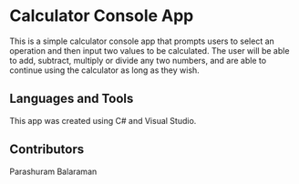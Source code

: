 <h1>Calculator Console App</h1>
This is a simple calculator console app that prompts users to select an operation and then input two values to be calculated. 
The user will be able to add, subtract, multiply or divide any two numbers, and are able to continue using the calculator as long as they wish.

<h2>Languages and Tools</h2>
This app was created using C# and Visual Studio.

<h2>Contributors</h2>
Parashuram Balaraman
